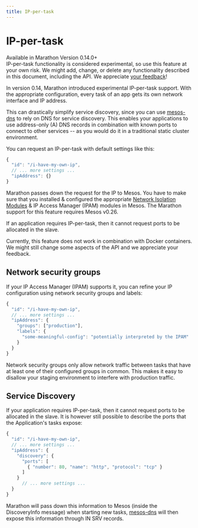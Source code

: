 ```yaml
---
title: IP-per-task
---
```


# IP-per-task

<div class="alert alert-danger" role="alert">
  <span class="glyphicon glyphicon-exclamation-sign" aria-hidden="true"></span> Available in Marathon Version 0.14.0+ <br/>
    IP-per-task functionality is considered experimental, so use this
    feature at your own risk. We might add, change, or delete any
    functionality described in this document, including the API. We
    appreciate <a href="https://github.com/mesosphere/marathon/issues/2709">your feedback</a>!
</div>


In version 0.14, Marathon introduced experimental IP-per-task support. With the appropriate configuration,
every task of an app gets its own network interface and IP address.

This can drastically simplify service discovery, since you can use
[mesos-dns](https://github.com/mesosphere/mesos-dns) to rely on DNS for service discovery. This enables your
applications to use address-only (A) DNS records in combination with known ports to connect to other
services -- as you would do it in a traditional static cluster environment.

You can request an IP-per-task with default settings like this:

```javascript
{
  "id": "/i-have-my-own-ip",
  // ... more settings ...
  "ipAddress": {}
}
```

Marathon passes down the request for the IP to Mesos. You have to make sure that you installed & configured
the appropriate
[Network Isolation Modules](https://docs.google.com/document/d/17mXtAmdAXcNBwp_JfrxmZcQrs7EO6ancSbejrqjLQ0g) &
IP Access Manager (IPAM) modules in Mesos. The Marathon support for this feature requires Mesos v0.26.

If an application requires IP-per-task, then it cannot request ports to be allocated in the slave.

Currently, this feature does not work in combination with Docker containers. We might still change some
aspects of the API and we appreciate your feedback.

## Network security groups

If your IP Access Manager (IPAM) supports it, you can refine your IP configuration using network security
groups and labels:

```javascript
{
  "id": "/i-have-my-own-ip",
  // ... more settings ...
  "ipAddress": {
    "groups": ["production"],
    "labels": {
      "some-meaningful-config": "potentially interpreted by the IPAM"
    }
  }
}
```

Network security groups only allow network traffic between tasks that have at least one of their configured
groups in common. This makes it easy to disallow your staging environment to interfere with production
traffic.

## Service Discovery

If your application requires IP-per-task, then it cannot request ports to be allocated in the slave. It is
however still possible to describe the ports that the Application's tasks expose:


```javascript
{
  "id": "/i-have-my-own-ip",
  // ... more settings ...
  "ipAddress": {
    "discovery": {
      "ports": [
        { "number": 80, "name": "http", "protocol": "tcp" }
      ]
    }
      // ... more settings ...
  }
}
```

Marathon will pass down this information to Mesos (inside the DiscoveryInfo message) when starting new tasks,
[mesos-dns](https://github.com/mesosphere/mesos-dns) will then expose this information through IN SRV records.
